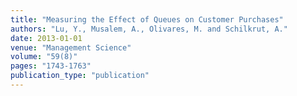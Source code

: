 ```yaml
---
title: "Measuring the Effect of Queues on Customer Purchases"
authors: "Lu, Y., Musalem, A., Olivares, M. and Schilkrut, A."
date: 2013-01-01
venue: "Management Science"
volume: "59(8)"
pages: "1743-1763"
publication_type: "publication"
---
```

